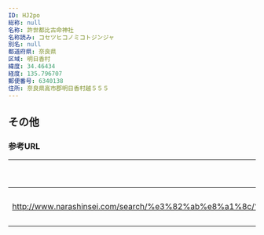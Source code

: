 ```yaml
---
ID: HJ2po
総称: null
名称: 許世都比古命神社
名称読み: コセツヒコノミコトジンジャ
別名: null
都道府県: 奈良県
区域: 明日香村
緯度: 34.46434
経度: 135.796707
郵便番号: 6340138
住所: 奈良県高市郡明日香村越５５５
---
```


## その他

### 参考URL

| URL                                                                                                                            | 説明   |
| ------------------------------------------------------------------------------------------------------------------------------ | ------ |
| http://www.narashinsei.com/search/%e3%82%ab%e8%a1%8c/%e8%a8%b1%e4%b8%96%e9%83%bd%e6%af%94%e5%8f%a4%e5%91%bd%e7%a5%9e%e7%a4%be/ | 神社庁 |
